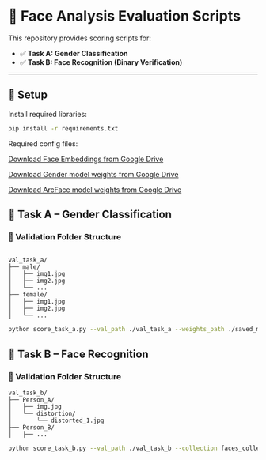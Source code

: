 # 🧪 Face Analysis Evaluation Scripts

This repository provides scoring scripts for:

- ✅ **Task A: Gender Classification**
- ✅ **Task B: Face Recognition (Binary Verification)**

---

## 🔧 Setup

Install required libraries:

```bash
pip install -r requirements.txt
```

Required config files:

[Download Face Embeddings from Google Drive](https://drive.google.com/file/d/1ObtkkYKOJGIJucQQTOQF7R_G9tOU7NLz/view?usp=sharing)

[Download Gender model weights from Google Drive](https://drive.google.com/file/d/10WenJR1PqJGp_stcZkEERY7AxE1v231f/view?usp=sharing)

[Download ArcFace model weights from Google Drive](https://drive.google.com/file/d/1p7LM_NhbGcf6eff-2pdmuZn83nIx7XSs/view?usp=sharing)



## 🧠 Task A – Gender Classification

### 📁 Validation Folder Structure
```

val_task_a/
├── male/
│   ├── img1.jpg
│   ├── img2.jpg
│   └── ...
├── female/
│   ├── img1.jpg
│   ├── img2.jpg
│   └── ...

```

```bash
python score_task_a.py --val_path ./val_task_a --weights_path ./saved_model/model_weights.pt
```

## 🧠 Task B – Face Recognition

### 📁 Validation Folder Structure

```
val_task_b/
├── Person_A/
│   ├── img.jpg
│   └── distortion/
│       └── distorted_1.jpg
├── Person_B/
│   ├── ...
```

```bash
python score_task_b.py --val_path ./val_task_b --collection faces_collection.json
```


